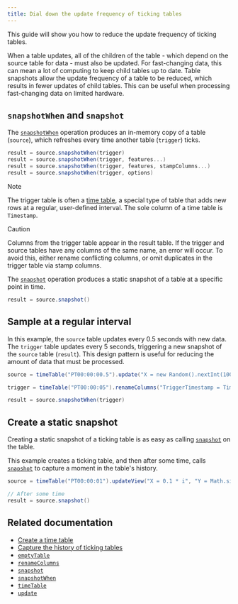 ```yaml
---
title: Dial down the update frequency of ticking tables
---
```


This guide will show you how to reduce the update frequency of ticking tables.

When a table updates, all of the children of the table - which depend on the source table for data - must also be updated. For fast-changing data, this can mean a lot of computing to keep child tables up to date. Table snapshots allow the update frequency of a table to be reduced, which results in fewer updates of child tables. This can be useful when processing fast-changing data on limited hardware.

## `snapshotWhen` and `snapshot`

The [`snapshotWhen`](../reference/table-operations/snapshot/snapshot-when.md) operation produces an in-memory copy of a table (`source`), which refreshes every time another table (`trigger`) ticks.

```groovy syntax
result = source.snapshotWhen(trigger)
result = source.snapshotWhen(trigger, features...)
result = source.snapshotWhen(trigger, features, stampColumns...)
result = source.snapshotWhen(trigger, options)
```

> [!NOTE]
> The trigger table is often a [time table](../reference/table-operations/create/timeTable.md), a special type of table that adds new rows at a regular, user-defined interval. The sole column of a time table is `Timestamp`.

> [!CAUTION]
> Columns from the trigger table appear in the result table. If the trigger and source tables have any columns of the same name, an error will occur. To avoid this, either rename conflicting columns, or omit duplicates in the trigger table via stamp columns.

The [`snapshot`](../reference/table-operations/snapshot/snapshot.md) operation produces a static snapshot of a table at a specific point in time.

```groovy syntax
result = source.snapshot()
```

## Sample at a regular interval

In this example, the `source` table updates every 0.5 seconds with new data. The `trigger` table updates every 5 seconds, triggering a new snapshot of the `source` table (`result`). This design pattern is useful for reducing the amount of data that must be processed.

```groovy ticking-table order=null
source = timeTable("PT00:00:00.5").update("X = new Random().nextInt(100)", "Y = sqrt(X)")

trigger = timeTable("PT00:00:05").renameColumns("TriggerTimestamp = Timestamp")

result = source.snapshotWhen(trigger)
```

## Create a static snapshot

Creating a static snapshot of a ticking table is as easy as calling [`snapshot`](../reference/table-operations/snapshot/snapshot.md) on the table.

This example creates a ticking table, and then after some time, calls [`snapshot`](../reference/table-operations/snapshot/snapshot.md) to capture a moment in the table's history.

```groovy ticking-table order=null
source = timeTable("PT00:00:01").updateView("X = 0.1 * i", "Y = Math.sin(X)")

// After some time
result = source.snapshot()
```

## Related documentation

- [Create a time table](./time-table.md)
- [Capture the history of ticking tables](./capture-table-history.md)
- [`emptyTable`](../reference/table-operations/create/emptyTable.md)
- [`renameColumns`](../reference/table-operations/select/rename-columns.md)
- [`snapshot`](../reference/table-operations/snapshot/snapshot.md)
- [`snapshotWhen`](../reference/table-operations/snapshot/snapshot-when.md)
- [`timeTable`](../reference/table-operations/create/timeTable.md)
- [`update`](../reference/table-operations/select/update.md)

